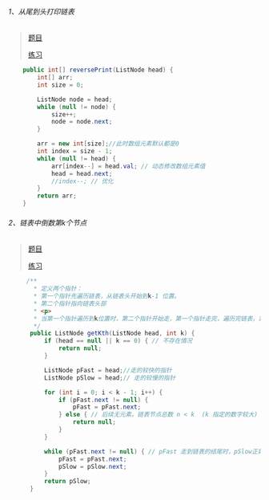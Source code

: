 ###### 1、从尾到头打印链表
>[题目](https://leetcode-cn.com/problems/cong-wei-dao-tou-da-yin-lian-biao-lcof/)
>
>[练习](https://github.com/sunnnydaydev/CodingInterviews/blob/master/src/LinkedList/ReversePrint.java)

```java
    public int[] reversePrint(ListNode head) {
        int[] arr;
        int size = 0;

        ListNode node = head;
        while (null != node) {
            size++;
            node = node.next;
        }

        arr = new int[size];//此时数组元素默认都是0
        int index = size - 1;
        while (null != head) {
            arr[index--] = head.val; // 动态修改数组元素值
            head = head.next;
            //index--; // 优化
        }
        return arr;
    }

```

###### 2、链表中倒数第k个节点
>[题目](https://leetcode-cn.com/problems/lian-biao-zhong-dao-shu-di-kge-jie-dian-lcof/)
>
>[练习](https://github.com/sunnnydaydev/CodingInterviews/blob/master/src/LinkedList/KthNodeInLinkedList.java)

```java
     /**
       * 定义两个指针：
       * 第一个指针先遍历链表，从链表头开始到k-1 位置。
       * 第二个指针指向链表头部
       * <p>
       * 当第一个指针遍历到k位置时，第二个指针开始走，第一个指针走完，遍历完链表，第二个指针正好走到 n-k+1 位置。也即倒数第k个节点（n为节点总数）
       */
      public ListNode getKth(ListNode head, int k) {
          if (head == null || k == 0) { // 不存在情况
              return null;
          }

          ListNode pFast = head;//走的较快的指针
          ListNode pSlow = head;// 走的较慢的指针

          for (int i = 0; i < k - 1; i++) {
              if (pFast.next != null) {
                  pFast = pFast.next;
              } else { // 后续无元素。链表节点总数 n < k  (k 指定的数字较大) 这里的else 容易忽略。
                  return null;
              }
          }

          while (pFast.next != null) { // pFast 走到链表的结尾时，pSlow正好走到 n-k+1 处。正好为链表的倒数第k个节点。
              pFast = pFast.next;
              pSlow = pSlow.next;
          }
          return pSlow;
      }

```